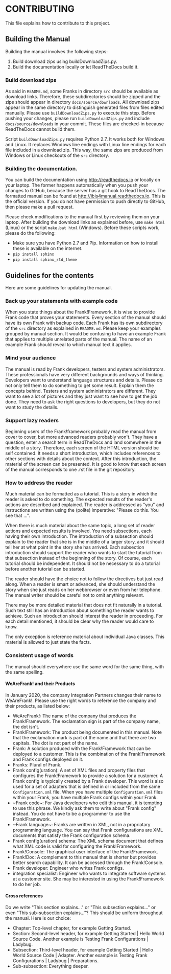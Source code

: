 # CONTRIBUTING

This file explains how to contribute to this project.

## Building the Manual

Building the manual involves the following steps:

1. Build download zips using buildDownloadZips.py.
2. Build the documentation locally or let ReadTheDocs build it.

### Build download zips

As said in `README.md`, some Franks in directory `src` should be available as download
links. Therefore, these subdirectories should be zipped and the zips should appear
in directory `docs/source/downloads`. All download zips appear in the same directory
to distinguish generated files from files edited manually. Please use
`buildDownloadZips.py` to execute this step. Before pushing your changes,
please run `buildDownloadZips.py` and include `docs/source/downloads`
in your commit. These files are checked-in because ReadTheDocs cannot build them.

Script `buildDownloadZips.py` requires Python 2.7. It works both for Windows and Linux.
It replaces Windows line endings with Linux line endings for each file included in a
download zip. This way, the same zips are produced from Windows or Linux checkouts
of the `src` directory.

### Building the documentation.

You can build the documentation using http://readthedocs.io or locally on your laptop.
The former happens automatically when you push your changes to GitHub, because the
server has a git hook to ReadTheDocs. The formatted manual can
be found at http://ibis4manual.readthedocs.io. This is the official version. If you
do not have permission to push directly to GitHub, then please make a pull request.

Please check modifications to the manual first by reviewing them on your laptop.
After building the download links as explained before, use `make html` (Linux) or the script `make.bat html` (Windows). Before these scripts work, please do the following:

* Make sure you have Python 2.7 and Pip. Information on how to install these is available on the internet.
* `pip install sphinx`
* `pip install sphinx_rtd_theme`

## Guidelines for the contents

Here are some guidelines for updating the manual.

### Back up your statements with example code

When you state things about the Frank!Framework, it is wise to provide Frank code that proves your statements. Every section of the manual should have its own Frank with backup code. Each Frank has its own subdirectory of the `src` directory as explained in `README.md`. Please keep your examples grouped by manual section. It would be confusing to have an example Frank that applies to multiple unrelated parts of the manual. The name of an example Frank should reveal to which manual text it applies.

### Mind your audience

The manual is read by Frank developers, testers and system administrators. These professionals have very different backgrounds and ways of thinking. Developers want to understand language structures and details. Please do not only tell them to do something to get some result. Explain them the concepts behind. Testers and system administrators are different. They want to see a lot of pictures and they just want to see how to get the job done. They need to ask the right questions to developers, but they do not want to study the details. 

### Support lazy readers

Beginning users of the Frank!framework probably read the manual from cover to cover, but more advanced readers probably won't. They have a question, enter a search term in ReadTheDocs and land somewhere in the middle of a story. Therefore, each screen of the HTML version should be self contained. It needs a short introduction, which includes references to other sections with details about the context. After this introduction, the material of the screen can be presented. It is good to know that each screen of the manual corresponds to one .rst file in the git repository.

### How to address the reader

Much material can be formatted as a tutorial. This is a story in which the reader is asked to do something. The expected results of the reader's actions are described and explained. The reader is addressed as "you" and instructions are written using the (polite) imperative: "Please do this. You see that ...".

When there is much material about the same topic, a long set of reader actions and expected results is involved. You need subsections, each having their own introduction. The introduction of a subsection should explain to the reader that she is in the middle of a larger story, and it should tell her at what point in the story she has arrived. Each subsection introduction should support the reader who wants to start the tutorial from that subsection instead of the beginning of the story. Of course, each tutorial should be independent. It should not be necessary to do a tutorial before another tutorial can be started.

The reader should have the choice not to follow the directives but just read along. When a reader is smart or advanced, she should understand the story when she just reads on her webbrowser or even from her telephone. The manual writer should be careful not to omit anything relevant.

There may be more detailed material that does not fit naturally in a tutorial. Such text still has an introduction about something the reader wants to achieve. Such an introduction should interest the reader in proceeding. For each detail mentioned, it should be clear why the reader would care to know.

The only exception is reference material about individual Java classes. This material is allowed to just state the facts.

### Consistent usage of words

The manual should everywhere use the same word for the same thing, with the same spelling.

#### WeAreFrank! and their Products

In January 2020, the company Integration Partners changes their name to WeAreFrank!. Please use the right words to reference the company and their products, as listed below:

* WeAreFrank!: The name of the company that produces the Frank!Framework. The exclamation sign is part of the company name, the dot isn't.
* Frank!Framework: The product being documented in this manual. Note that the exclamation mark is part of the name and that there are two capitals. The dot is not part of the name.
* Frank: A solution produced with the Frank!Framework that can be deployed to a customer. This is the combination of the Frank!Framework and Frank configs deployed on it.
* Franks: Plural of Frank.
* Frank config(uration): A set of XML files and property files that configures the Frank!Framework to provide a solution for a customer. A Frank config is typically created by a Frank developer. This word is also used for a set of adapters that is defined in or included from the same ``Configuration.xml`` file. When you have multiple ``Configuration.xml`` files within your Frank, you have multiple Frank configs within your Frank.
* ~Frank code~: For Java developers who edit this manual, it is tempting to use this phrase. We kindly ask them to write about "Frank config" instead. You do not have to be a programmer to use the Frank!Framework.
* ~Frank language~: Franks are written in XML, not in a propriatary programming language. You can say that Frank configurations are XML documents that satisfy the Frank configuration schema.
* Frank config(uration) schema: The XML schema document that defines what XML code is valid for configuring the Frank!Framework.
* Frank!Console: The graphical user interface of the Frank!Framework.
* Frank!Doc: A complement to this manual that is shorter but provides better search capability. It can be accessed through the Frank!Console.
* Frank developer: Engineer who writes Frank configs.
* integration specialist: Engineer who wants to integrate software systems at a customer site. She may be interested in using the Frank!Framework to do her job.

#### Cross references

Do we write "This section explains..." or "This subsection explains..." or even "This sub-subsection explains..."? This should be uniform throughout the manual. Here is our choice:

* Chapter: Top-level chapter, for example Getting Started.
* Section: Second-level header, for example Getting Started | Hello World Source Code. Another example is Testing Frank Configurations | Ladybug.
* Subsection: Third-level header, for example Getting Started | Hello World Source Code | Adapter. Another example is Testing Frank Configurations | Ladybug | Preparations.
* Sub-subsection: Everything deeper.
